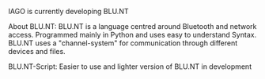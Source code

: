 IAGO is currently developing BLU.NT

About BLU.NT:
BLU.NT is a language centred around Bluetooth and network access.
Programmed mainly in Python and uses easy to understand Syntax.
BLU.NT uses a "channel-system" for communication through different devices and files.

BLU.NT-Script:
Easier to use and lighter version of BLU.NT in development  
